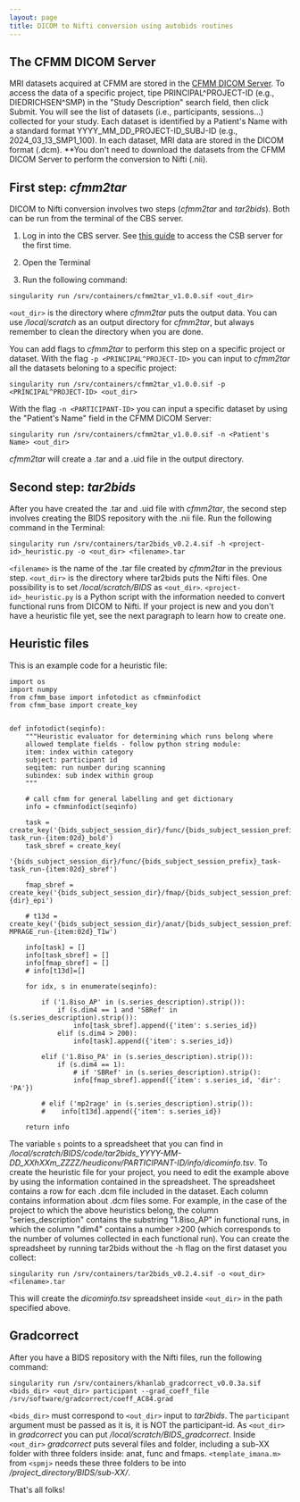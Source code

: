```yaml
---
layout: page
title: DICOM to Nifti conversion using autobids routines
---
```


## The CFMM DICOM Server

MRI datasets acquired at CFMM are stored in the [CFMM DICOM Server](https://dicom.cfmm.uwo.ca/dcm4chee-arc/ui2/study/study). To access the data of a specific project, tipe PRINCIPAL^PROJECT-ID (e.g., DIEDRICHSEN^SMP) in the "Study Description" search field, then click Submit. You will see the list of datasets (i.e., participants, sessions...) collected for your study. Each dataset is identified by a Patient's Name with a standard format YYYY_MM_DD_PROJECT-ID_SUBJ-ID (e.g., 2024_03_13_SMP1_100). In each dataset, MRI data are stored in the DICOM format (.dcm). **You don't need to download the datasets from the CFMM DICOM Server to perform the conversion to Nifti (.nii).

## First step: *cfmm2tar*

DICOM to Nifti conversion involves two steps (*cfmm2tar* and *tar2bids*). Both can be run from the terminal of the CBS server. 

1) Log in into the CBS server. See [this guide](https://osf.io/k89fh/wiki/Computational%20Core%20Server/) to access the CSB server for the first time.

2) Open the Terminal

3) Run the following command:

```
singularity run /srv/containers/cfmm2tar_v1.0.0.sif <out_dir>
```

`<out_dir>` is the directory where *cfmm2tar* puts the output data. You can use */local/scratch* as an output directory for *cfmm2tar*, but always remember to clean the directory when you are done.

You can add flags to *cfmm2tar* to perform this step on a specific project or dataset. With the flag `-p <PRINCIPAL^PROJECT-ID>` you can input to *cfmm2tar* all the datasets beloning to a specific project:

```
singularity run /srv/containers/cfmm2tar_v1.0.0.sif -p <PRINCIPAL^PROJECT-ID> <out_dir>
```

With the flag `-n <PARTICIPANT-ID>` you can input a specific dataset by using the "Patient's Name" field in the CFMM DICOM Server:

```
singularity run /srv/containers/cfmm2tar_v1.0.0.sif -n <Patient's Name> <out_dir>
```

*cfmm2tar* will create a .tar and a .uid file in the output directory.

## Second step: *tar2bids*

After you have created the .tar and .uid file with *cfmm2tar*, the second step involves creating the BIDS repository with the .nii file. Run the following command in the Terminal:

```
singularity run /srv/containers/tar2bids_v0.2.4.sif -h <project-id>_heuristic.py -o <out_dir> <filename>.tar
```

`<filename>` is the name of the .tar file created by *cfmm2tar* in the previous step. `<out_dir>` is the directory where tar2bids puts the Nifti files. One possibility is to set */local/scratch/BIDS* as `<out_dir>`. `<project-id>_heuristic.py` is a Python script with the information needed to convert functional runs from DICOM to Nifti. If your project is new and you don't have a heuristic file yet, see the next paragraph to learn how to create one. 

## Heuristic files

This is an example code for a heuristic file:

```
import os
import numpy
from cfmm_base import infotodict as cfmminfodict
from cfmm_base import create_key


def infotodict(seqinfo):
    """Heuristic evaluator for determining which runs belong where
    allowed template fields - follow python string module:
    item: index within category
    subject: participant id
    seqitem: run number during scanning
    subindex: sub index within group
    """

    # call cfmm for general labelling and get dictionary
    info = cfmminfodict(seqinfo)

    task = create_key('{bids_subject_session_dir}/func/{bids_subject_session_prefix}_task-task_run-{item:02d}_bold')
    task_sbref = create_key(
        '{bids_subject_session_dir}/func/{bids_subject_session_prefix}_task-task_run-{item:02d}_sbref')

    fmap_sbref = create_key('{bids_subject_session_dir}/fmap/{bids_subject_session_prefix}_dir-{dir}_epi')

    # t13d = create_key('{bids_subject_session_dir}/anat/{bids_subject_session_prefix}_acq-MPRAGE_run-{item:02d}_T1w')

    info[task] = []
    info[task_sbref] = []
    info[fmap_sbref] = []
    # info[t13d]=[]

    for idx, s in enumerate(seqinfo):

        if ('1.8iso_AP' in (s.series_description).strip()):
            if (s.dim4 == 1 and 'SBRef' in (s.series_description).strip()):
                info[task_sbref].append({'item': s.series_id})
            elif (s.dim4 > 200):
                info[task].append({'item': s.series_id})

        elif ('1.8iso_PA' in (s.series_description).strip()):
            if (s.dim4 == 1):
                # if 'SBRef' in (s.series_description).strip():
                info[fmap_sbref].append({'item': s.series_id, 'dir': 'PA'})

        # elif ('mp2rage' in (s.series_description).strip()):
        #    info[t13d].append({'item': s.series_id})

    return info

```

The variable `s` points to a spreadsheet that you can find in */local/scratch/BIDS/code/tar2bids_YYYY-MM-DD_XXhXXm_ZZZZ/heudiconv/PARTICIPANT-ID/info/dicominfo.tsv*. To create the heuristic file for your project, you need to edit the example above by using the information contained in the spreadsheet. The spreadsheet contains a row for each .dcm file included in the dataset. Each column contains information about .dcm files some. For example, in the case of the project to which the above heuristics belong, the column "series_description" contains the substring "1.8iso_AP" in functional runs, in which the column "dim4" contains a number >200 (which corresponds to the number of volumes collected in each functional run). You can create the spreadsheet by running tar2bids without the -h flag on the first dataset you collect:

```
singularity run /srv/containers/tar2bids_v0.2.4.sif -o <out_dir> <filename>.tar
```

This will create the *dicominfo.tsv* spreadsheet inside `<out_dir>` in the path specified above.

## Gradcorrect

After you have a BIDS repository with the Nifti files, run the following command:

```
singularity run /srv/containers/khanlab_gradcorrect_v0.0.3a.sif <bids_dir> <out_dir> participant --grad_coeff_file /srv/software/gradcorrect/coeff_AC84.grad
```

`<bids_dir>` must correspond to `<out_dir>` input to *tar2bids*. The `participant` argument must be passed as it is, it is NOT the participant-id. As `<out_dir>` in *gradcorrect* you can put */local/scratch/BIDS_gradcorrect*. Inside `<out_dir>` *gradcorrect* puts several files and folder, including a sub-XX folder with three folders inside: anat, func and fmaps. `<template_imana.m>` from `<spmj>` needs these three folders to be into */project_directory/BIDS/sub-XX/*. 

That's all folks!




